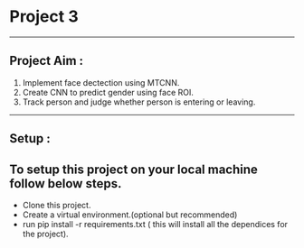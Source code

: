 # Project 3 

------------------------------------------------------------------
Project Aim : 
------------------------------------------------------------------
1. Implement face dectection using MTCNN.
2. Create CNN to predict gender using face ROI.
3. Track person and judge whether person is entering or leaving.
------------------------------------------------------------------
Setup :
------------------------------------------------------------------
## To setup this project on your local machine follow below steps.
- Clone this project.
- Create a virtual environment.(optional but recommended)
- run pip install -r requirements.txt ( this will install all the dependices for the project).


